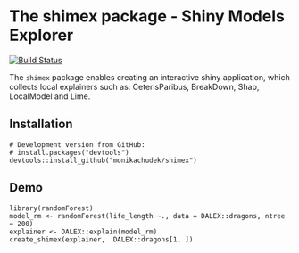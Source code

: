 The shimex package - Shiny Models Explorer
==================================================================================================================

[![Build Status](https://travis-ci.org/monikachudek/shimex.svg?branch=master)](https://travis-ci.org/monikachudek/shimex)

The `shimex` package enables creating an interactive shiny application, which collects local explainers such as: CeterisParibus, BreakDown, Shap, LocalModel and Lime.

## Installation

```{r}
# Development version from GitHub:
# install.packages("devtools")
devtools::install_github("monikachudek/shimex")
```

## Demo

```{r}
library(randomForest)
model_rm <- randomForest(life_length ~., data = DALEX::dragons, ntree = 200)
explainer <- DALEX::explain(model_rm)
create_shimex(explainer,  DALEX::dragons[1, ])
```
